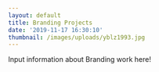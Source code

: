 ```yaml
---
layout: default
title: Branding Projects
date: '2019-11-17 16:30:10'
thumbnail: /images/uploads/yblz1993.jpg
---
```

Input information about Branding work here!

